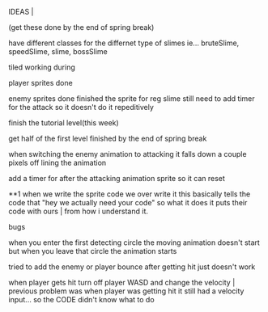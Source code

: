 IDEAS |  
 
 (get these done by the end of spring break)

have different classes for the differnet type of slimes ie... bruteSlime, speedSlime, slime, bossSlime

tiled working during 

player sprites done

enemy sprites done
    finished the sprite for reg slime 
        still need to add timer for the attack so it doesn't do it repeditively 

finish the tutorial level(this week)

get half of the first level finished by the end of spring break

when switching the enemy animation to attacking it falls down a couple pixels off lining the animation

add a timer for after the attacking animation sprite so it can reset 




**1
when we write the sprite code we over write it this basically tells the code that "hey we actually need your code" so what it does it puts their code with ours | from  how i understand it. 




bugs

when you enter the first detecting circle the moving animation doesn't start but when you leave that circle the animation starts

tried to add the enemy or player bounce after getting hit just doesn't work






when player gets hit turn off player WASD  and change the velocity | previous problem was when player was getting hit it still had a velocity input... so the CODE didn't know what to do 